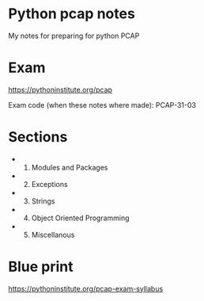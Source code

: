 # Python pcap notes
My notes for preparing for python PCAP

# Exam
https://pythoninstitute.org/pcap

Exam code (when these notes where made):
PCAP-31-03

# Sections
* 1. Modules and Packages
* 2. Exceptions
* 3. Strings
* 4. Object Oriented Programming
* 5. Miscellanous

# Blue print
https://pythoninstitute.org/pcap-exam-syllabus

